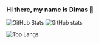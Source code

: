 ### Hi there, my name is Dimas 👋

<!--
**DimasNuryadin/DimasNuryadin** is a ✨ _special_ ✨ repository because its `README.md` (this file) appears on your GitHub profile.

Here are some ideas to get you started:

- 🔭 I’m currently working on ...
- 🌱 I’m currently learning ...
- 👯 I’m looking to collaborate on ...
- 🤔 I’m looking for help with ...
- 💬 Ask me about ...
- 📫 How to reach me: ...
- 😄 Pronouns: ...
- ⚡ Fun fact: ...
-->

![GitHub Stats](https://github-readme-stats.vercel.app/api?username=DimasNuryadin&theme=gotham)
![GitHub stats](https://github-readme-stats.vercel.app/api?username=DimasNuryadin&show_icons=true)


![Top Langs](https://github-readme-stats.vercel.app/api/top-langs/?username=DimasNuryadin&theme=gotham)
